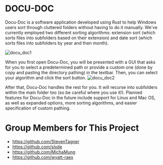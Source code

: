 # DOCU-DOC

Docu-Doc is a software application developed using Rust to help Windows users sort through cluttered folders without having to do it manually. We've currently employed two different sorting algorithms: extension sort (which sorts files into subfolders based on their extension) and date sort (which sorts files into subfolders by year and then month).

![docu_doc1](https://user-images.githubusercontent.com/75757453/235280309-4a040ae4-bb60-401b-9211-03848f832e46.png)

When you first open Docu-Doc, you will be presented with a GUI that asks for you to select a predetermined path or provide a custom one (done by copy and pasting the directory pathing) in the textbar. Then, you can select your algorithm and click the sort button. ![docu_doc2](https://user-images.githubusercontent.com/75757453/235280421-980fd39f-10fc-49f6-9b46-90732d00e383.png)

After that, Docu-Doc handles the rest for you. It will recurse into subfolders within the main folder too (so be careful where you use it!). Planned features for Docu-Doc in the future include support for Linux and Mac OS, as well as expanded options, more sorting algorithms, and easier specification of custom pathing.

# Group Members for This Project
- https://github.com/StevenTagner
- https://github.com/slxde
- https://github.com/MichaMung
- https://github.com/wyatt-raex
